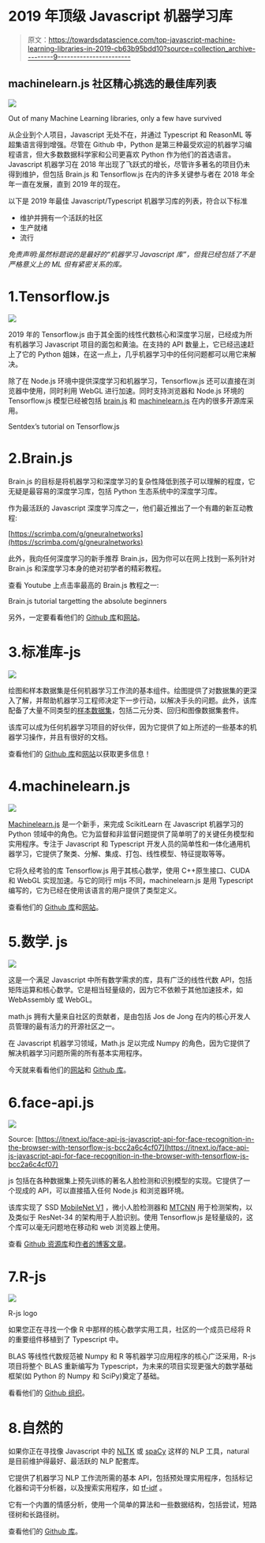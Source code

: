 # 2019 年顶级 Javascript 机器学习库

> 原文：<https://towardsdatascience.com/top-javascript-machine-learning-libraries-in-2019-cb63b95bdd10?source=collection_archive---------9----------------------->

## machinelearn.js 社区精心挑选的最佳库列表

![](img/161ced1322f7d640243430cb5e9f9adc.png)

Out of many Machine Learning libraries, only a few have survived

从企业到个人项目，Javascript 无处不在，并通过 Typescript 和 ReasonML 等超集语言得到增强。尽管在 Github 中，Python 是第三种最受欢迎的机器学习编程语言，但大多数数据科学家和公司更喜欢 Python 作为他们的首选语言。Javascript 机器学习在 2018 年出现了飞跃式的增长，尽管许多著名的项目仍未得到维护，但包括 Brain.js 和 Tensorflow.js 在内的许多关键参与者在 2018 年全年一直在发展，直到 2019 年的现在。

以下是 2019 年最佳 Javascript/Typescript 机器学习库的列表，符合以下标准

*   维护并拥有一个活跃的社区
*   生产就绪
*   流行

*免责声明:虽然标题说的是最好的“机器学习 Javascript 库”，但我已经包括了不是严格意义上的 ML 但有紧密关系的库。*

# 1.Tensorflow.js

![](img/4d05eac14eb52700550c39e17568a934.png)

2019 年的 Tensorflow.js 由于其全面的线性代数核心和深度学习层，已经成为所有机器学习 Javascript 项目的面包和黄油。在支持的 API 数量上，它已经迅速赶上了它的 Python 姐妹，在这一点上，几乎机器学习中的任何问题都可以用它来解决。

除了在 Node.js 环境中提供深度学习和机器学习，Tensorflow.js 还可以直接在浏览器中使用，同时利用 WebGL 进行加速。同时支持浏览器和 Node.js 环境的 Tensorflow.js 模型已经被包括 [brain.js](https://github.com/BrainJS) 和 [machinelearn.js](https://www.machinelearnjs.com/) 在内的很多开源库采用。

Sentdex’s tutorial on Tensorflow.js

# 2.Brain.js

Brain.js 的目标是将机器学习和深度学习的复杂性降低到孩子可以理解的程度，它无疑是最容易的深度学习库，包括 Python 生态系统中的深度学习库。

作为最活跃的 Javascript 深度学习库之一，他们最近推出了一个有趣的新互动教程:

[https://scrimba.com/g/gneuralnetworks](https://scrimba.com/g/gneuralnetworks)

此外，我向任何深度学习的新手推荐 Brain.js，因为你可以在网上找到一系列针对 Brain.js 和深度学习本身的绝对初学者的精彩教程。

查看 Youtube 上点击率最高的 Brain.js 教程之一:

Brain.js tutorial targetting the absolute beginners

另外，一定要看看他们的 [Github 库](https://github.com/BrainJS/brain.js)和[网站](https://brain.js.org/)。

# 3.标准库-js

![](img/4fd45fa306b8b885b0f044f6dad5c2b5.png)

绘图和样本数据集是任何机器学习工作流的基本组件。绘图提供了对数据集的更深入了解，并帮助机器学习工程师决定下一步行动，以解决手头的问题。此外，该库配备了大量不同类型的[样本数据集](https://github.com/stdlib-js/stdlib/tree/develop/lib/node_modules/%40stdlib/datasets)，包括二元分类、回归和图像数据集套件。

该库可以成为任何机器学习项目的好伙伴，因为它提供了如上所述的一些基本的机器学习操作，并且有很好的文档。

查看他们的 [Github 库](https://github.com/stdlib-js/stdlib)和[网站](https://stdlib.io/)以获取更多信息！

# 4.machinelearn.js

![](img/bb85bdf3887c6cb1af9b71a8e4828947.png)

[Machinelearn.js](https://github.com/machinelearnjs/machinelearnjs) 是一个新手，来完成 ScikitLearn 在 Javascript 机器学习的 Python 领域中的角色。它为监督和非监督问题提供了简单明了的关键任务模型和实用程序。专注于 Javascript 和 Typescript 开发人员的简单性和一体化通用机器学习，它提供了聚类、分解、集成、打包、线性模型、特征提取等等。

它将久经考验的库 Tensorflow.js 用于其核心数学，使用 C++原生接口、CUDA 和 WebGL 实现加速。与它的同行 mljs 不同，machinelearn.js 是用 Typescript 编写的，它为已经在使用该语言的用户提供了类型定义。

查看他们的 [Github 库](https://www.machinelearnjs.com/)和[网站](https://www.machinelearnjs.com/)。

# 5.数学. js

![](img/dfed3e36916647d091d7a94b9fcf437e.png)

这是一个满足 Javascript 中所有数学需求的库，具有广泛的线性代数 API，包括矩阵运算和核心数学。它是相当轻量级的，因为它不依赖于其他加速技术，如 WebAssembly 或 WebGL。

math.js 拥有大量来自社区的贡献者，是由包括 Jos de Jong 在内的核心开发人员管理的最有活力的开源社区之一。

在 Javascript 机器学习领域，Math.js 足以完成 Numpy 的角色，因为它提供了解决机器学习问题所需的所有基本实用程序。

今天就来看看他们的[网站](https://github.com/machinelearnjs/machinelearnjs)和 [Github 库](https://github.com/josdejong/mathjs)。

# 6.face-api.js

![](img/4db3b53e39563bb46bf03c708619f104.png)

Source: [https://itnext.io/face-api-js-javascript-api-for-face-recognition-in-the-browser-with-tensorflow-js-bcc2a6c4cf07](https://itnext.io/face-api-js-javascript-api-for-face-recognition-in-the-browser-with-tensorflow-js-bcc2a6c4cf07)

js 包括在各种数据集上预先训练的著名人脸检测和识别模型的实现。它提供了一个现成的 API，可以直接插入任何 Node.js 和浏览器环境。

该库实现了 SSD [MobileNet V1](https://arxiv.org/abs/1704.04861) ，微小人脸检测器和 [MTCNN](https://kpzhang93.github.io/MTCNN_face_detection_alignment/paper/spl.pdf) 用于检测架构，以及类似于 ResNet-34 的架构用于人脸识别。使用 Tensorflow.js 是轻量级的，这个库可以毫无问题地在移动和 web 浏览器上使用。

查看 [Github 资源库](https://github.com/justadudewhohacks/face-api.js)和[作者的博客文章](https://itnext.io/face-api-js-javascript-api-for-face-recognition-in-the-browser-with-tensorflow-js-bcc2a6c4cf07)。

# 7.R-js

![](img/6294f4ac703118db47139465d7842a96.png)

R-js logo

如果您正在寻找一个像 R 中那样的核心数学实用工具，社区的一个成员已经将 R 的重要组件移植到了 Typescript 中。

BLAS 等线性代数规范被 Numpy 和 R 等机器学习应用程序的核心广泛采用，R-js 项目将整个 BLAS 重新编写为 Typescript，为未来的项目实现更强大的数学基础框架(如 Python 的 Numpy 和 SciPy)奠定了基础。

看看他们的 [Github 组织](https://github.com/R-js)。

# 8.自然的

如果你正在寻找像 Javascript 中的 [NLTK](https://www.nltk.org/) 或 [spaCy](https://spacy.io/) 这样的 NLP 工具，natural 是目前维护得最好、最活跃的 NLP 配套库。

它提供了机器学习 NLP 工作流所需的基本 API，包括预处理实用程序，包括标记化器和词干分析器，以及搜索实用程序，如 [tf-idf](https://github.com/NaturalNode/natural#tf-idf) 。

它有一个内置的情感分析，使用一个简单的算法和一些数据结构，包括尝试，短路径树和长路径树。

查看他们的 [Github 库](https://github.com/NaturalNode/natural)。